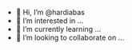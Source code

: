 - 👋 Hi, I’m @hardiabas
- 👀 I’m interested in ...
- 🌱 I’m currently learning ...
- 💞️ I’m looking to collaborate on ...

<!---
hardiabas/hardiabas is a ✨ special ✨ repository because its `README.md` (this file) appears on your GitHub profile.
You can click the Preview link to take a look at your changes.
--->
